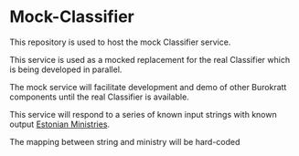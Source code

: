 # Mock-Classifier

This repository is used to host the mock Classifier service.

This service is used as a mocked replacement for the real Classifier which is being developed in parallel.

The mock service will facilitate development and demo of other Burokratt components until the real Classifier is available.

This service will respond to a series of known input strings with known output [Estonian Ministries](https://en.wikipedia.org/wiki/Government_ministries_of_Estonia).

The mapping between string and ministry will be hard-coded
